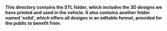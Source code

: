 <b>This directory contains the STL folder, which includes the 3D designs we have printed and used in the vehicle. It also contains another folder named 'solid', which offers all designs in an editable format, provided for the public to benefit from.</b>
